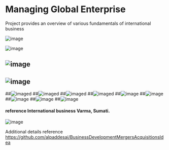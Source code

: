 # Managing Global Enterprise

Project provides an overview of various fundamentals of international business

![image](Slide1.JPG)

![image](Slide2.JPG)

## ![image](certificate.jpg)
## ![image](project.jpg)

##![imaged](ElectricVehicle1.JPG)
##![imaged](ElectricVehicle2.JPG)
##![imaged](ElectricVehicle3.JPG)
##![imaged](ElectricVehicle4.JPG)
##![image](ElectricVehicle5.JPG)
##![image](ElectricVehicle6.JPG)
##![image](ElectricVehicle7.JPG)
##![image](ElectricVehicle8.JPG)
##![image](ElectricVehicle9.JPG)

#### reference International business Varma, Sumati.

![image](USCopyrightCertificate.png)

Additional details reference https://github.com/alpaddesai/BusinessDevelopmentMergersAcquisitionsIdea
